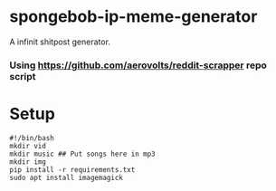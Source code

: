 # spongebob-ip-meme-generator
A infinit shitpost generator.

### Using https://github.com/aerovolts/reddit-scrapper repo script
# Setup

```
#!/bin/bash
mkdir vid
mkdir music ## Put songs here in mp3
mkdir img
pip install -r requirements.txt
sudo apt install imagemagick
```
